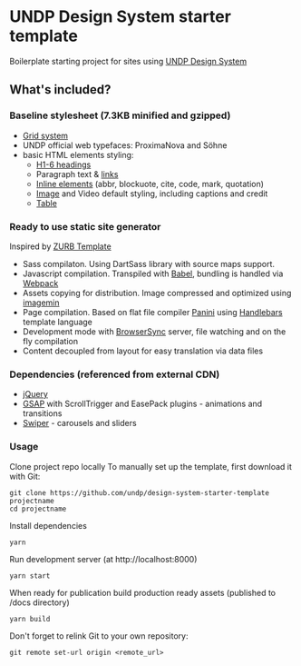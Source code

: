 # UNDP Design System starter template
Boilerplate starting project for sites using [UNDP Design System](https://design.undp.org)

## What's included?

### **Baseline stylesheet** (7.3KB minified and gzipped)
- [Grid system](https://design.undp.org/?path=/story/foundation-layout-grid--page)
- UNDP official web typefaces: ProximaNova and Söhne
- basic HTML elements styling:
  - [H1-6 headings](https://design.undp.org/?path=/story/foundation-typography-base-typography--headings)
  - Paragraph text & [links](https://design.undp.org/?path=/story/foundation-typography-links--links)
  - [Inline elements](https://design.undp.org/?path=/docs/foundation-typography-base-typography) (abbr, blockuote, cite, code, mark, quotation)
  - [Image](https://design.undp.org/?path=/story/foundation-images-image-with-credit-caption--image-with-credit-caption) and Video default styling, including captions and credit
  - [Table](https://design.undp.org/?path=/story/foundation-typography-table--table)

### **Ready to use static site generator**
Inspired by [ZURB Template](https://get.foundation/sites/docs/starter-projects.html#zurb-template)
- Sass compilaton. Using DartSass library with source maps support.
- Javascript compilation. Transpiled with [Babel](https://babeljs.io/), bundling is handled via [Webpack](https://webpack.js.org/)
- Assets copying for distribution. Image compressed and optimized using [imagemin](https://github.com/imagemin/imagemin)
- Page compilation. Based on flat file compiler [Panini](https://get.foundation/sites/docs/panini.html) using [Handlebars](https://handlebarsjs.com/) template language
- Development mode with [BrowserSync](https://browsersync.io/) server, file watching and on the fly compilation
- Content decoupled from layout for easy translation via data files

### Dependencies (referenced from external CDN)
- [jQuery](https://jquery.com/)
- [GSAP](https://greensock.com/gsap/) with ScrollTrigger and EasePack plugins - animations and transitions
- [Swiper](https://swiperjs.com/) - carousels and sliders

### **Usage**

Clone project repo locally
To manually set up the template, first download it with Git:
```
git clone https://github.com/undp/design-system-starter-template projectname
cd projectname
```

[comment]: # (Add Github repo authentication information.)
[comment]: # (Add `.npmrc` file to the project directory with following content, where `{PERSONAL_TOKEN}` is yor [Personal Authentication token]\(https://docs.github.com/en/authentication/keeping-your-account-and-data-secure/creating-a-personal-access-token#creating-a-personal-access-token-classic\) with at least **read:packages** permissions)
[comment]: # (```)
[comment]: # (//npm.pkg.github.com/:_authToken={PERSONAL_TOKEN})
[comment]: # (@undp:registry=https://npm.pkg.github.com)
[comment]: # (```)

Install dependencies
```
yarn
```

Run development server (at http://localhost:8000)
```
yarn start
```

When ready for publication build production ready assets (published to /docs directory)
```
yarn build
```

Don't forget to relink Git to your own repository:
```
git remote set-url origin <remote_url>
```
